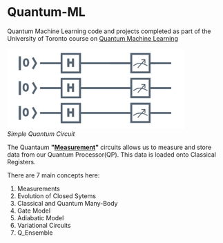 # Quantum-ML

Quantum Machine Learning code and projects completed as part of the University of Toronto course on [Quantum Machine Learning](https://courses.edx.org/courses/course-v1:University_of_TorontoX+UTQML101x+2T2019/course/) 

![circuit](/images/circuit.png) \
*Simple Quantum Circuit*

The Quantaum __"[Measurement](https://en.wikipedia.org/wiki/Measurement_in_quantum_mechanics)"__ circuits allows us to measure and store data from our Quantum Processor(QP). This data is loaded onto Classical Registers.

There are 7 main concepts here: 

1. Measurements
2. Evolution of Closed Sytems
3. Classical and Quantum Many-Body
4. Gate Model
5. Adiabatic Model
6. Variational Circuits
7. Q_Ensemble